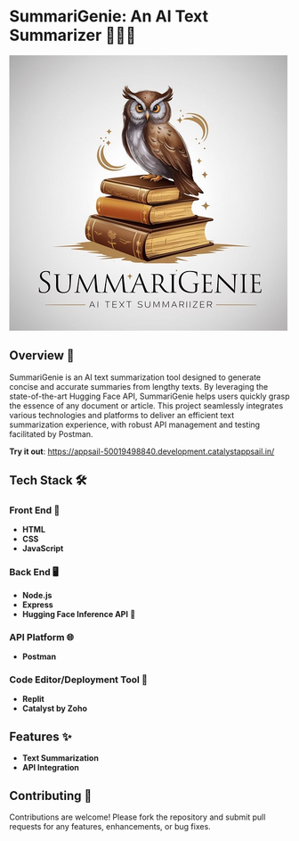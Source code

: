 # SummariGenie: An AI Text Summarizer 🧞‍♂️📜

![SummariGenie Logo](public/images/web-logo.jpeg)

## Overview 🌟

SummariGenie is an AI text summarization tool designed to generate concise and accurate summaries from lengthy texts. By leveraging the state-of-the-art Hugging Face API, SummariGenie helps users quickly grasp the essence of any document or article. This project seamlessly integrates various technologies and platforms to deliver an efficient text summarization experience, with robust API management and testing facilitated by Postman.

**Try it out**: https://appsail-50019498840.development.catalystappsail.in/

## Tech Stack 🛠️

### Front End 🎨
- **HTML** 
- **CSS** 
- **JavaScript** 

### Back End 🖥️
- **Node.js** 
- **Express** 
- **Hugging Face Inference API** 🤗

### API Platform 🌐
- **Postman** 

### Code Editor/Deployment Tool 🚀
- **Replit**
- **Catalyst by Zoho**

## Features ✨
- **Text Summarization** 
- **API Integration** 

## Contributing 🤝
Contributions are welcome! Please fork the repository and submit pull requests for any features, enhancements, or bug fixes.
